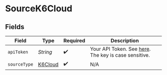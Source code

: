# SourceK6Cloud


## Fields

| Field                                                                                                           | Type                                                                                                            | Required                                                                                                        | Description                                                                                                     |
| --------------------------------------------------------------------------------------------------------------- | --------------------------------------------------------------------------------------------------------------- | --------------------------------------------------------------------------------------------------------------- | --------------------------------------------------------------------------------------------------------------- |
| `apiToken`                                                                                                      | *String*                                                                                                        | :heavy_check_mark:                                                                                              | Your API Token. See <a href="https://k6.io/docs/cloud/integrations/token/">here</a>. The key is case sensitive. |
| `sourceType`                                                                                                    | [K6Cloud](../../models/shared/K6Cloud.md)                                                                       | :heavy_check_mark:                                                                                              | N/A                                                                                                             |